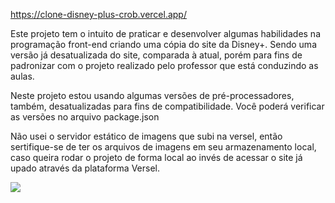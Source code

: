 https://clone-disney-plus-crob.vercel.app/

Este projeto tem o intuito de praticar e desenvolver algumas habilidades na programação front-end criando uma cópia do site da Disney+.
Sendo uma versão já desatualizada do site, comparada à atual, porém para fins de padronizar com o projeto realizado pelo professor que está conduzindo as aulas.

Neste projeto estou usando algumas versões de pré-processadores, também, desatualizadas para fins de compatibilidade.
Você poderá verificar as versões no arquivo package.json

Não usei o servidor estático de imagens que subi na versel, então sertifique-se de ter os arquivos de imagens em seu armazenamento local,
caso queira rodar o projeto de forma local ao invés de acessar o site já upado através da plataforma Versel.

<img src="https://servidor-estatico-tawny.vercel.app/fotoDisneyPlus.png" />
